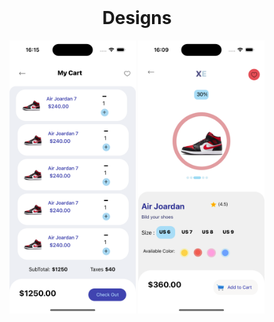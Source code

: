 <br />
<div align="center">
  <h1 align="center">Designs</h1>
</div>
<div align="center">
<img src="https://github.com/Ardacanuysal/ShoeShop/blob/main/src/images/List.png" width="40%" 
     /> 
  <img src="https://github.com/Ardacanuysal/ShoeShop/blob/main/src/images/Main.png" width="40%" 
     /> 
</div>



 
